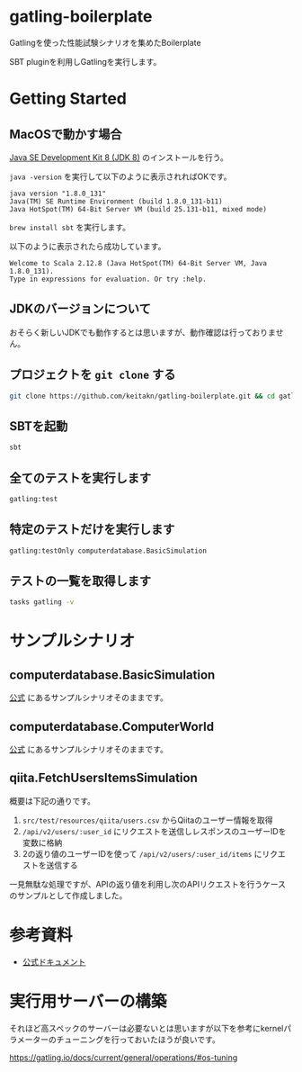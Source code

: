 # gatling-boilerplate
Gatlingを使った性能試験シナリオを集めたBoilerplate

SBT pluginを利用しGatlingを実行します。

# Getting Started

## MacOSで動かす場合

[Java SE Development Kit 8 (JDK 8)](https://www.oracle.com/technetwork/java/javase/downloads/jdk8-downloads-2133151.html) のインストールを行う。

`java -version` を実行して以下のように表示されればOKです。

```
java version "1.8.0_131"
Java(TM) SE Runtime Environment (build 1.8.0_131-b11)
Java HotSpot(TM) 64-Bit Server VM (build 25.131-b11, mixed mode)
```

`brew install sbt` を実行します。

以下のように表示されたら成功しています。

```
Welcome to Scala 2.12.8 (Java HotSpot(TM) 64-Bit Server VM, Java 1.8.0_131).
Type in expressions for evaluation. Or try :help.
```

## JDKのバージョンについて

おそらく新しいJDKでも動作するとは思いますが、動作確認は行っておりません。

## プロジェクトを `git clone` する

```bash
git clone https://github.com/keitakn/gatling-boilerplate.git && cd gatling-boilerplate
```

## SBTを起動

```bash
sbt
```

## 全てのテストを実行します

```bash
gatling:test
```

## 特定のテストだけを実行します

```bash
gatling:testOnly computerdatabase.BasicSimulation
```

## テストの一覧を取得します

```bash
tasks gatling -v
```

# サンプルシナリオ

## computerdatabase.BasicSimulation

[公式](https://github.com/gatling/gatling-sbt-plugin-demo) にあるサンプルシナリオそのままです。

## computerdatabase.ComputerWorld

[公式](https://github.com/gatling/gatling-sbt-plugin-demo) にあるサンプルシナリオそのままです。

## qiita.FetchUsersItemsSimulation

概要は下記の通りです。

1. `src/test/resources/qiita/users.csv` からQiitaのユーザー情報を取得
1. `/api/v2/users/:user_id` にリクエストを送信しレスポンスのユーザーIDを変数に格納
1. 2の返り値のユーザーIDを使って `/api/v2/users/:user_id/items` にリクエストを送信する

一見無駄な処理ですが、APIの返り値を利用し次のAPIリクエストを行うケースのサンプルとして作成しました。

# 参考資料
- [公式ドキュメント](https://gatling.io/docs/current/)

# 実行用サーバーの構築
それほど高スペックのサーバーは必要ないとは思いますが以下を参考にkernelパラメーターのチューニングを行っておいたほうが良いです。

https://gatling.io/docs/current/general/operations/#os-tuning

